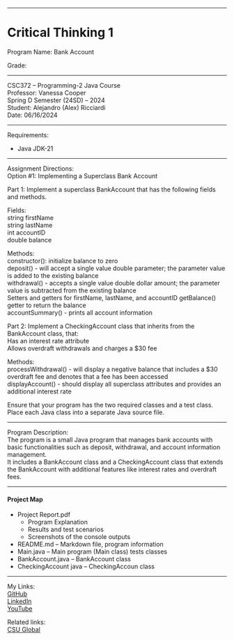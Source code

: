 ﻿-----------------------------------------------------------------------------------------------------------------------------
# Critical Thinking 1
Program Name: Bank Account

Grade: 

-----------------------------------------------------------------------------------------------------------------------------

CSC372 – Programming-2 Java Course  
Professor: Vanessa Cooper  
Spring D Semester (24SD) – 2024  
Student: Alejandro (Alex) Ricciardi  
Date: 06/16/2024   

-----------------------------------------------------------------------------------------------------------------------------

Requirements:  
- Java JDK-21  

-----------------------------------------------------------------------------------------------------------------------------

Assignment Directions:  
Option #1:  Implementing a Superclass Bank Account  

Part 1: Implement a superclass BankAccount that has the following fields and methods.

Fields:  
string firstName  
string lastName  
int accountID  
double balance  

Methods:  
constructor():  initialize balance to zero  
deposit() - will accept a single value double parameter; the parameter value is added to the existing balance  
withdrawal() - accepts a single value double dollar amount; the parameter value is subtracted from the existing balance  
Setters and getters for firstName, lastName, and accountID
getBalance() getter to return the balance  
accountSummary() - prints all account information  

Part 2: Implement a CheckingAccount class that inherits from the BankAccount class, that:   
Has an interest rate attribute  
Allows overdraft withdrawals and charges a $30 fee  

Methods:  
processWithdrawal() - will display a negative balance that includes a $30 overdraft fee and denotes that a fee has been accessed  
displayAccount() - should display all superclass attributes and provides an additional interest rate  

Ensure that your program has the two required classes and a test class.  
Place each Java class into a separate Java source file.  

-----------------------------------------------------------------------------------------------------------------------------

Program Description:  
The program is a small Java program that manages bank accounts with basic functionalities such as deposit, withdrawal, and account information management.   
It includes a BankAccount class and a CheckingAccount class that extends the BankAccount with additional features like interest rates and overdraft fees.  

-----------------------------------------------------------------------------------------------------------------------------

#### Project Map
- Project Report.pdf  
	- Program Explanation  
	- Results and test scenarios   
	- Screenshots of the console outputs  
- README.md – Markdown file, program information 
- Main.java – Main program (Main class) tests classes
- BankAccount.java – BankAccount class
- CheckingAccount java – CheckingAccoun class

-----------------------------------------------------------------------------------------------------------------------------

My Links:   
[GitHub](https://github.com/Omegapy)  
[LinkedIn](https://www.linkedin.com/in/alex-ricciardi/)   
[YouTube](https://www.youtube.com/channel/UC4rMaQ7sqywMZkfS1xGh2AA)

Related links:  
[CSU Global](https://csuglobal.edu/) 

